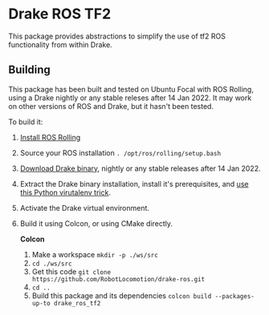 # Drake ROS TF2

This package provides abstractions to simplify the use of tf2 ROS functionality from within Drake.

## Building

This package has been built and tested on Ubuntu Focal with ROS Rolling, using a Drake nightly or any stable releses after 14 Jan 2022.
It may work on other versions of ROS and Drake, but it hasn't been tested.

To build it:

1. [Install ROS Rolling](https://index.ros.org/doc/ros2/Installation/Rolling/)
1. Source your ROS installation `. /opt/ros/rolling/setup.bash`
1. [Download Drake binary](https://drake.mit.edu/from_binary.html), nightly or any stable releases after 14 Jan 2022.
1. Extract the Drake binary installation, install it's prerequisites, and [use this Python virutalenv trick](https://drake.mit.edu/from_binary.html).
1. Activate the Drake virtual environment.
1. Build it using Colcon, or using CMake directly.

    **Colcon**
    1. Make a workspace `mkdir -p ./ws/src`
    1. `cd ./ws/src`
    1. Get this code `git clone https://github.com/RobotLocomotion/drake-ros.git`
    1. `cd ..`
    1. Build this package and its dependencies `colcon build --packages-up-to drake_ros_tf2`
